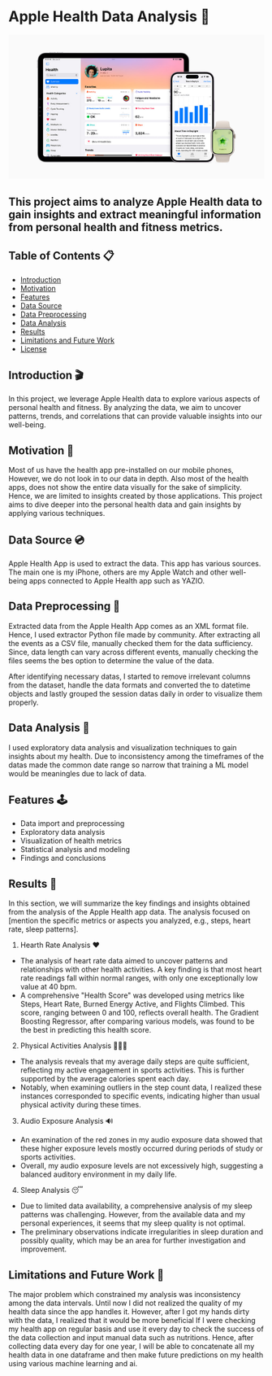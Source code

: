 # Apple Health Data Analysis 🏥

![Image](/header.jpg)

## This project aims to analyze Apple Health data to gain insights and extract meaningful information from personal health and fitness metrics.

## Table of Contents 📋

- [Introduction](#introduction)
- [Motivation](#motivation)
- [Features](#features)
- [Data Source](#data-source)
- [Data Preprocessing](#data-preprocessing)
- [Data Analysis](#data-analysis)
- [Results](#results)
- [Limitations and Future Work](#limitations-and-future-work)
- [License](#license)

## Introduction 🎬

In this project, we leverage Apple Health data to explore various aspects of personal health and fitness. By analyzing the data, we aim to uncover patterns, trends, and correlations that can provide valuable insights into our well-being.

## Motivation 🚀
Most of us have the health app pre-installed on our mobile phones, However, we do not look in to our data in depth. Also most of the health apps, does not show the entire data visually for the sake of simplicity. Hence, we are limited to insights created by those applications. This project aims to dive deeper into the personal health data and gain insights by applying various techniques.

## Data Source 💿
Apple Health App is used to extract the data. This app has various sources. The main one is my iPhone, others are my Apple Watch and other well-being apps connected to Apple Health app such as YAZIO.

## Data Preprocessing 🤖

Extracted data from the Apple Health App comes as an XML format file. Hence, I used extractor Python file made by community. After extracting all the events as a CSV file, manually checked them for the data sufficiency. Since, data length can vary across different events, manually checking the files seems the bes option to determine the value of the data.

After identifying necessary datas, I started to remove irrelevant columns from the dataset, handle the data formats and converted the  to datetime objects and lastly grouped the session datas daily in order to visualize them properly.

## Data Analysis 🧐

I used exploratory data analysis and visualization techniques to gain insights about my health. Due to inconsistency among the timeframes of the datas made the common date range so narrow that training a ML model would be meaningles due to lack of data. 

## Features 🕹️

- Data import and preprocessing
- Exploratory data analysis
- Visualization of health metrics
- Statistical analysis and modeling
- Findings and conclusions


## Results 📇

In this section, we will summarize the key findings and insights obtained from the analysis of the Apple Health app data. The analysis focused on [mention the specific metrics or aspects you analyzed, e.g., steps, heart rate, sleep patterns].

1. Hearth Rate Analysis ❤️

- The analysis of heart rate data aimed to uncover patterns and relationships with other health activities. A key finding is that most heart rate readings fall within normal ranges, with only one exceptionally low value at 40 bpm.
- A comprehensive "Health Score" was developed using metrics like Steps, Heart Rate, Burned Energy Active, and Flights Climbed. This score, ranging between 0 and 100, reflects overall health. The Gradient Boosting Regressor, after comparing various models, was found to be the best in predicting this health score.

2. Physical Activities Analysis 🏃🏼‍♀️

- The analysis reveals that my average daily steps are quite sufficient, reflecting my active engagement in sports activities. This is further supported by the average calories spent each day.
- Notably, when examining outliers in the step count data, I realized these instances corresponded to specific events, indicating higher than usual physical activity during these times.

3. Audio Exposure Analysis 🔊

- An examination of the red zones in my audio exposure data showed that these higher exposure levels mostly occurred during periods of study or sports activities.
- Overall, my audio exposure levels are not excessively high, suggesting a balanced auditory environment in my daily life.

4. Sleep Analysis 😴

- Due to limited data availability, a comprehensive analysis of my sleep patterns was challenging. However, from the available data and my personal experiences, it seems that my sleep quality is not optimal.
- The preliminary observations indicate irregularities in sleep duration and possibly quality, which may be an area for further investigation and improvement.




## Limitations and Future Work 💼

The major problem which constrained my analysis was inconsistency among the data intervals. Until now I did not realized the quality of my health data since the app handles it. However, after I got my hands dirty with the data, I realized that it would be more beneficial If I were checking my health app on regular basis and use it every day to check the success of the data collection and input manual data such as nutritions. Hence, after collecting data every day for one year, I will be able to concatenate all my health data in one dataframe and then make future predictions on my health using various machine learning and ai.
